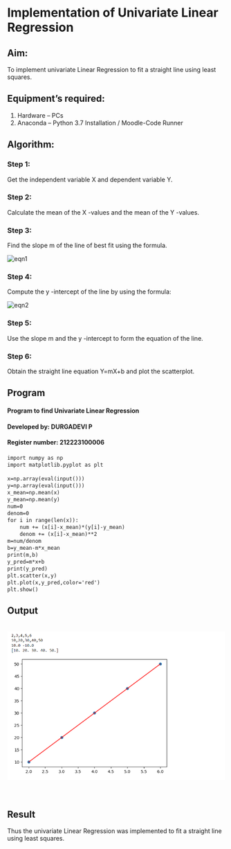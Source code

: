 # Implementation of Univariate Linear Regression
## Aim:
To implement univariate Linear Regression to fit a straight line using least squares.
## Equipment’s required:
1.	Hardware – PCs
2.	Anaconda – Python 3.7 Installation / Moodle-Code Runner
## Algorithm:
### Step 1:
Get the independent variable X and dependent variable Y.
### Step 2:
Calculate the mean of the X -values and the mean of the Y -values.
### Step 3:
Find the slope m of the line of best fit using the formula.
 
 ![eqn1](./eq1.jpg)
### Step 4:
Compute the y -intercept of the line by using the formula:

![eqn2](./eq2.jpg)  
### Step 5:
Use the slope m and the y -intercept to form the equation of the line.
### Step 6:
Obtain the straight line equation Y=mX+b and plot the scatterplot.
## Program

#### Program to find Univariate Linear Regression
#### Developed by: DURGADEVI P
#### Register number: 212223100006
```
import numpy as np
import matplotlib.pyplot as plt

x=np.array(eval(input()))
y=np.array(eval(input()))
x_mean=np.mean(x)
y_mean=np.mean(y)
num=0
denom=0
for i in range(len(x)):
    num += (x[i]-x_mean)*(y[i]-y_mean)
    denom += (x[i]-x_mean)**2
m=num/denom
b=y_mean-m*x_mean
print(m,b)
y_pred=m*x+b
print(y_pred)
plt.scatter(x,y)
plt.plot(x,y_pred,color='red')
plt.show()

```
## Output
</br>![output](/Screenshot%202024-05-06%20132756.png)
</br>
</br>
</br>

## Result
Thus the univariate Linear Regression was implemented to fit a straight line using least squares.
